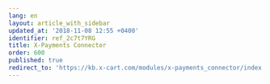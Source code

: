 ```yaml
---
lang: en
layout: article_with_sidebar
updated_at: '2018-11-08 12:55 +0400'
identifier: ref_2c7t7YRG
title: X-Payments Connector
order: 600
published: true
redirect_to: 'https://kb.x-cart.com/modules/x-payments_connector/index.html'
---
```

